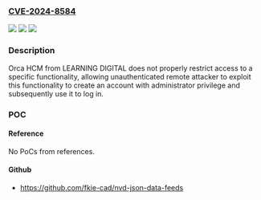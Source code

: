 ### [CVE-2024-8584](https://cve.mitre.org/cgi-bin/cvename.cgi?name=CVE-2024-8584)
![](https://img.shields.io/static/v1?label=Product&message=Orca%20HCM&color=blue)
![](https://img.shields.io/static/v1?label=Version&message=0%3C%2011.0%20&color=brighgreen)
![](https://img.shields.io/static/v1?label=Vulnerability&message=CWE-284%20Improper%20Access%20Control&color=brighgreen)

### Description

Orca HCM from LEARNING DIGITAL does not properly restrict access to a specific functionality, allowing unauthenticated remote attacker to exploit this functionality to create an account with administrator privilege and subsequently use it to log in.

### POC

#### Reference
No PoCs from references.

#### Github
- https://github.com/fkie-cad/nvd-json-data-feeds

